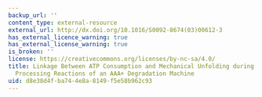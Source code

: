```yaml
---
backup_url: ''
content_type: external-resource
external_url: http://dx.doi.org/10.1016/S0092-8674(03)00612-3
has_external_licence_warning: true
has_external_license_warning: true
is_broken: ''
license: https://creativecommons.org/licenses/by-nc-sa/4.0/
title: Linkage Between ATP Consumption and Mechanical Unfolding during the Protein
  Processing Reactions of an AAA+ Degradation Machine
uid: d8e38d4f-ba74-4e8a-8149-f5e58b962c93
---
```

